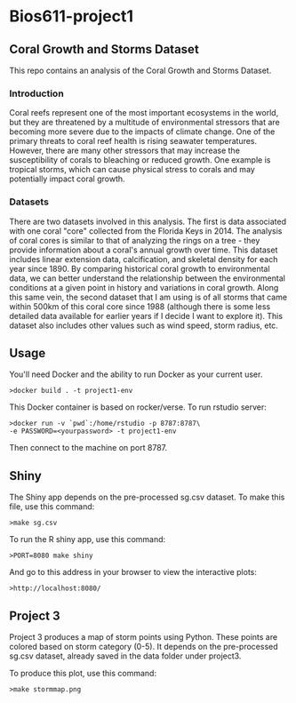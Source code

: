 Bios611-project1
===========
Coral Growth and Storms  Dataset
---------

This repo contains an analysis of the Coral Growth and Storms Dataset.

### Introduction

Coral reefs represent one of the most important ecosystems in the world, but they are threatened by a multitude of environmental stressors that are becoming more severe due to the impacts of climate change. One of the primary threats to coral reef health is rising seawater temperatures. However, there are many other stressors that may increase the susceptibility of corals to bleaching or reduced growth. One example is tropical storms, which can cause physical stress to corals and may potentially impact coral growth.

### Datasets

There are two datasets involved in this analysis. The first is data associated with one coral "core" collected from the Florida Keys in 2014. The analysis of coral cores is similar to that of analyzing the rings on a tree - they provide information about a coral's annual growth over time. This dataset includes linear extension data, calcification, and skeletal density for each year since 1890. By comparing historical coral growth to environmental data, we can better understand the relationship between the environmental conditions at a given point in history and variations in coral growth. Along this same vein, the second dataset that I am using is of all storms that came within 500km of this coral core since 1988 (although there is some less detailed data available for earlier years if I decide I want to explore it). This dataset also includes other values such as wind speed, storm radius, etc.

Usage
------

You'll need Docker and the ability to run Docker as your current user.

    >docker build . -t project1-env
    
This Docker container is based on rocker/verse. To run rstudio server:

    >docker run -v `pwd`:/home/rstudio -p 8787:8787\
    -e PASSWORD=<yourpassword> -t project1-env

Then connect to the machine on port 8787.


Shiny
------
The Shiny app depends on the pre-processed sg.csv dataset.
To make this file, use this command:

    >make sg.csv

To run the R shiny app, use this command:

    >PORT=8080 make shiny
    
And go to this address in your browser to view the interactive plots:

    >http://localhost:8080/


Project 3
-----
Project 3 produces a map of storm points using Python. These points are colored based on storm category (0-5). It depends on the pre-processed sg.csv dataset, already saved in the data folder under project3.

To produce this plot, use this command:

    >make stormmap.png
